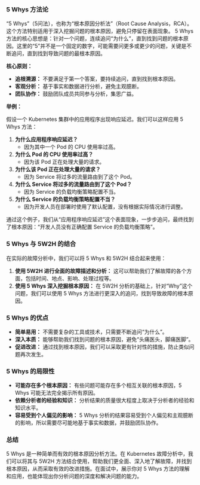 
### 5 Whys 方法论
“5 Whys”（5问法），也称为“根本原因分析法”（Root Cause Analysis，RCA）。这个方法特别适用于深入挖掘问题的根本原因，避免只停留在表面现象。
5 Whys 方法的核心思想是：针对一个问题，连续追问“为什么”，直到找到问题的根本原因。这里的“5”并不是一个固定的数字，可能需要问更多或更少的问题，关键是不断追问，直到找到导致问题的最根本原因。

**核心原则：**

*   **追根溯源：** 不要满足于第一个答案，要持续追问，直到找到根本原因。
*   **客观分析：** 基于事实和数据进行分析，避免主观臆断。
*   **团队协作：** 鼓励团队成员共同参与分析，集思广益。

**举例：**

假设一个 Kubernetes 集群中的应用程序出现响应延迟。我们可以这样应用 5 Whys 方法：

1.  **为什么应用程序响应延迟？**
    *   因为其中一个 Pod 的 CPU 使用率过高。
2.  **为什么 Pod 的 CPU 使用率过高？**
    *   因为该 Pod 正在处理大量的请求。
3.  **为什么该 Pod 正在处理大量的请求？**
    *   因为 Service 将过多的流量路由到了这个 Pod。
4.  **为什么 Service 将过多的流量路由到了这个 Pod？**
    *   因为 Service 的负载均衡策略配置不当。
5.  **为什么 Service 的负载均衡策略配置不当？**
    *   因为开发人员在部署时使用了默认配置，没有根据实际情况进行调整。

通过这个例子，我们从“应用程序响应延迟”这个表面现象，一步步追问，最终找到了根本原因：“开发人员没有正确配置 Service 的负载均衡策略”。

### 5 Whys 与 5W2H 的结合

在实际的故障分析中，我们可以将 5 Whys 和 5W2H 结合起来使用：

1.  **使用 5W2H 进行全面的故障描述和分析：** 这可以帮助我们了解故障的各个方面，包括时间、地点、影响、处理过程等。
2.  **使用 5 Whys 深入挖掘根本原因：** 在 5W2H 分析的基础上，针对“Why”这个问题，我们可以使用 5 Whys 方法进行更深入的追问，找到导致故障的根本原因。

### 5 Whys 的优点

*   **简单易用：** 不需要复杂的工具或技术，只需要不断追问“为什么”。
*   **深入本质：** 能够帮助我们找到问题的根本原因，避免“头痛医头，脚痛医脚”。
*   **促进改进：** 通过找到根本原因，我们可以采取更有针对性的措施，防止类似问题再次发生。

### 5 Whys 的局限性

*   **可能存在多个根本原因：** 有些问题可能存在多个相互关联的根本原因，5 Whys 可能无法完全揭示所有原因。
*   **依赖分析者的经验和知识：** 分析结果的质量很大程度上取决于分析者的经验和知识水平。
* **容易受到个人偏见的影响：** 5 Whys 分析的结果容易受到个人偏见和主观臆断的影响，所以需要尽可能地基于事实和数据，并鼓励团队协作。

### 总结

5 Whys 是一种简单而有效的根本原因分析方法。在 Kubernetes 故障分析中，我们可以将其与 5W2H 方法结合使用，帮助我们更全面、深入地了解故障，并找到根本原因，从而采取有效的改进措施。在面试中，展示你对 5 Whys 方法的理解和应用，也能体现出你分析问题的深度和解决问题的能力。
